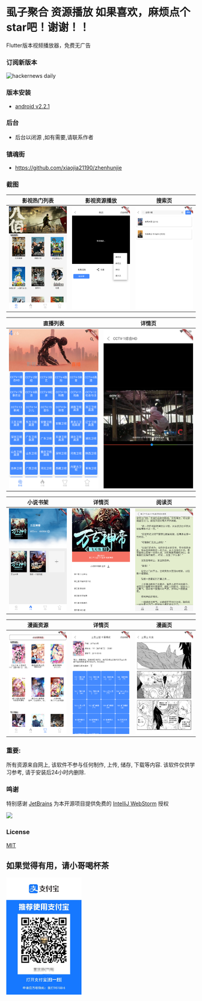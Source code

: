 # 虱子聚合 资源播放  如果喜欢，麻烦点个star吧！谢谢！！

Flutter版本视频播放器，免费无广告

### 订阅新版本
<img src="https://timqian-imgs.s3.ap-southeast-1.amazonaws.com/2020-09-Screen%20Shot%202020-09-01%20at%205.15.54%20PM.png" alt="hackernews daily" width="400"/>

### 版本安装
- [android v2.2.1](https://gamehall-1255478053.cos.ap-chengdu.myqcloud.com/upload/%E8%99%B1%E5%AD%90%E8%81%9A%E5%90%88.apk)

### 后台
-  后台以闭源 ,如有需要,请联系作者

### 镇魂街
-  https://github.com/xiaojia21190/zhenhunjie

### 截图

|                   影视热门列表                   |                   影视资源播放                   |                       搜索页                       |
| :----------------------------------------------: | :----------------------------------------------: | :------------------------------------------------: |
| ![home](./images/screenshot_20201221_232112.png) | ![home](./images/screenshot_20201221_232434.png) | ![detail](./images/screenshot_20201221_232830.png) |

|                     直播列表                     |                       详情页                       |
| :----------------------------------------------: | :------------------------------------------------: |
| ![home](./images/screenshot_20201221_232120.png) | ![detail](./images/screenshot_20201221_232952.png) |

|                     小说书架                     |                       详情页                       |                       阅读页                       |
| :----------------------------------------------: | :------------------------------------------------: | :------------------------------------------------: |
| ![home](./images/screenshot_20201221_232444.png) | ![detail](./images/screenshot_20201221_232451.png) | ![detail](./images/screenshot_20201221_232504.png) |

|                     漫画资源                     |                       详情页                       |                       漫画页                       |
| :----------------------------------------------: | :------------------------------------------------: | :------------------------------------------------: |
| ![home](./images/screenshot_20201221_232513.png) | ![detail](./images/screenshot_20201221_232520.png) | ![detail](./images/screenshot_20201221_232532.png) |



### 重要:

所有资源来自网上, 该软件不参与任何制作, 上传, 储存, 下载等内容. 该软件仅供学习参考, 请于安装后24小时内删除.

###  鸣谢

特别感谢 [JetBrains](https://www.jetbrains.com/?from=ferry) 为本开源项目提供免费的 [IntelliJ WebStorm](https://www.jetbrains.com/webstorm/) 授权

<p>
 <a href="https://www.jetbrains.com/?from=ferry">
   <img height="200" src="https://www.fdevops.com/wp-content/uploads/2020/09/1599213857-jetbrains-variant-4.png">
 </a>
</p>


### License

[MIT](LICENSE)

## 如果觉得有用，请小哥喝杯茶

<img src="./images/微信图片_20210113220740.jpg" width="200px" />

